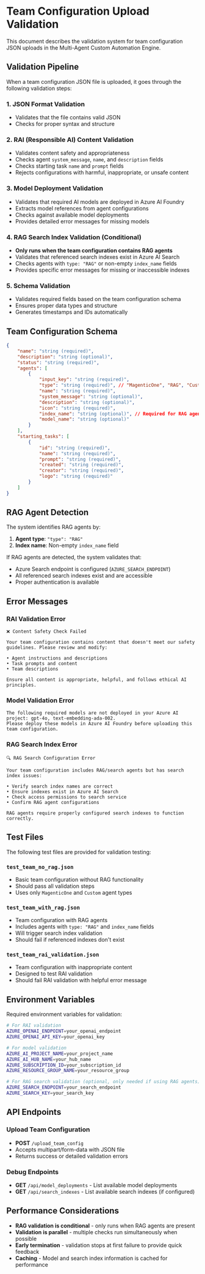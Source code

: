 # Team Configuration Upload Validation

This document describes the validation system for team configuration JSON uploads in the Multi-Agent Custom Automation Engine.

## Validation Pipeline

When a team configuration JSON file is uploaded, it goes through the following validation steps:

### 1. JSON Format Validation
- Validates that the file contains valid JSON
- Checks for proper syntax and structure

### 2. RAI (Responsible AI) Content Validation
- Validates content safety and appropriateness
- Checks agent `system_message`, `name`, and `description` fields
- Checks starting task `name` and `prompt` fields
- Rejects configurations with harmful, inappropriate, or unsafe content

### 3. Model Deployment Validation
- Validates that required AI models are deployed in Azure AI Foundry
- Extracts model references from agent configurations
- Checks against available model deployments
- Provides detailed error messages for missing models

### 4. RAG Search Index Validation (Conditional)
- **Only runs when the team configuration contains RAG agents**
- Validates that referenced search indexes exist in Azure AI Search
- Checks agents with `type: "RAG"` or non-empty `index_name` fields
- Provides specific error messages for missing or inaccessible indexes

### 5. Schema Validation
- Validates required fields based on the team configuration schema
- Ensures proper data types and structure
- Generates timestamps and IDs automatically

## Team Configuration Schema

```json
{
    "name": "string (required)",
    "description": "string (optional)",
    "status": "string (required)",
    "agents": [
        {
            "input_key": "string (required)",
            "type": "string (required)", // "MagenticOne", "RAG", "Custom"
            "name": "string (required)",
            "system_message": "string (optional)",
            "description": "string (optional)",
            "icon": "string (required)",
            "index_name": "string (optional)", // Required for RAG agents
            "model_name": "string (optional)"
        }
    ],
    "starting_tasks": [
        {
            "id": "string (required)",
            "name": "string (required)",
            "prompt": "string (required)",
            "created": "string (required)",
            "creator": "string (required)",
            "logo": "string (required)"
        }
    ]
}
```

## RAG Agent Detection

The system identifies RAG agents by:
1. **Agent type**: `"type": "RAG"`
2. **Index name**: Non-empty `index_name` field

If RAG agents are detected, the system validates that:
- Azure Search endpoint is configured (`AZURE_SEARCH_ENDPOINT`)
- All referenced search indexes exist and are accessible
- Proper authentication is available

## Error Messages

### RAI Validation Error
```
❌ Content Safety Check Failed

Your team configuration contains content that doesn't meet our safety guidelines. Please review and modify:

• Agent instructions and descriptions
• Task prompts and content
• Team descriptions

Ensure all content is appropriate, helpful, and follows ethical AI principles.
```

### Model Validation Error
```
The following required models are not deployed in your Azure AI project: gpt-4o, text-embedding-ada-002. 
Please deploy these models in Azure AI Foundry before uploading this team configuration.
```

### RAG Search Index Error
```
🔍 RAG Search Configuration Error

Your team configuration includes RAG/search agents but has search index issues:

• Verify search index names are correct
• Ensure indexes exist in Azure AI Search
• Check access permissions to search service
• Confirm RAG agent configurations

RAG agents require properly configured search indexes to function correctly.
```

## Test Files

The following test files are provided for validation testing:

### `test_team_no_rag.json`
- Basic team configuration without RAG functionality
- Should pass all validation steps
- Uses only `MagenticOne` and `Custom` agent types

### `test_team_with_rag.json`
- Team configuration with RAG agents
- Includes agents with `type: "RAG"` and `index_name` fields
- Will trigger search index validation
- Should fail if referenced indexes don't exist

### `test_team_rai_validation.json`
- Team configuration with inappropriate content
- Designed to test RAI validation
- Should fail RAI validation with helpful error message

## Environment Variables

Required environment variables for validation:

```bash
# For RAI validation
AZURE_OPENAI_ENDPOINT=your_openai_endpoint
AZURE_OPENAI_API_KEY=your_openai_key

# For model validation
AZURE_AI_PROJECT_NAME=your_project_name
AZURE_AI_HUB_NAME=your_hub_name
AZURE_SUBSCRIPTION_ID=your_subscription_id
AZURE_RESOURCE_GROUP_NAME=your_resource_group

# For RAG search validation (optional, only needed if using RAG agents)
AZURE_SEARCH_ENDPOINT=your_search_endpoint
AZURE_SEARCH_KEY=your_search_key
```

## API Endpoints

### Upload Team Configuration
- **POST** `/upload_team_config`
- Accepts multipart/form-data with JSON file
- Returns success or detailed validation errors

### Debug Endpoints
- **GET** `/api/model_deployments` - List available model deployments
- **GET** `/api/search_indexes` - List available search indexes (if configured)

## Performance Considerations

- **RAG validation is conditional** - only runs when RAG agents are present
- **Validation is parallel** - multiple checks run simultaneously when possible
- **Early termination** - validation stops at first failure to provide quick feedback
- **Caching** - Model and search index information is cached for performance
